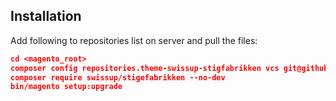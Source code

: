 ## Installation

Add following to repositories list on server and pull the files:

```json
cd <magento_root>
composer config repositories.theme-swissup-stigfabrikken vcs git@github.com:swissup/stigefabrikken.git
composer require swissup/stigefabrikken --no-dev
bin/magento setup:upgrade
```
